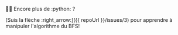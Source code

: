:tada::confetti_ball: Encore plus de :python: ?

[Suis la flèche :right_arrow:]({{ repoUrl }}/issues/3) pour apprendre à manipuler l'algorithme du BFS!
